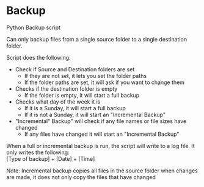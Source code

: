 # Backup
Python Backup script

Can only backup files from a single source folder to a single destination folder.

Script does the following:
+ Check if Source and Destination folders are set
    - If they are not set, it lets you set the folder paths
    - If the folder paths are set, it will ask if you want to change them
+ Checks if the destination folder is empty
    - If the folder is empty, it will start a full backup
+ Checks what day of the week it is
    - If it is a Sunday, it will start a full backup
    - If it is not a Sunday, it will start an "Incremental Backup"
+ "Incremental" Backup" will check if any file names or file sizes have changed
    - If any files have changed it will start an "Incremental Backup"

When a full or incremental backup is run, the script will write to a log file.
It only writes the following:  
[Type of backup] + [Date] + [Time]

Note: Incremental backup copies all files in the source folder when changes are made, it does not only copy the files that have changed
